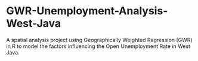 # GWR-Unemployment-Analysis-West-Java
A spatial analysis project using Geographically Weighted Regression (GWR) in R to model the factors influencing the Open Unemployment Rate in West Java.
